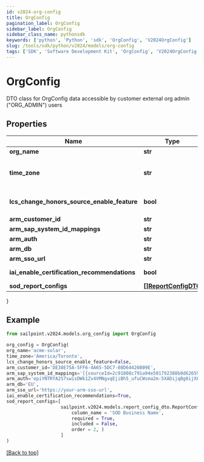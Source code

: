 ```yaml
---
id: v2024-org-config
title: OrgConfig
pagination_label: OrgConfig
sidebar_label: OrgConfig
sidebar_class_name: pythonsdk
keywords: ['python', 'Python', 'sdk', 'OrgConfig', 'V2024OrgConfig']
slug: /tools/sdk/python/v2024/models/org-config
tags: ['SDK', 'Software Development Kit', 'OrgConfig', 'V2024OrgConfig']
---
```


# OrgConfig

DTO class for OrgConfig data accessible by customer external org admin (\"ORG_ADMIN\") users

## Properties

| Name | Type | Description | Notes |
| --- | --- | --- | --- |
| **org_name** | **str** | The name of the org. | [optional] |
| **time_zone** | **str** | The selected time zone which is to be used for the org. This directly affects when scheduled tasks are executed. Valid options can be found at /beta/org-config/valid-time-zones | [optional] |
| **lcs_change_honors_source_enable_feature** | **bool** | Flag to determine whether the LCS_CHANGE_HONORS_SOURCE_ENABLE_FEATURE flag is enabled for the current org. | [optional] |
| **arm_customer_id** | **str** | ARM Customer ID | [optional] |
| **arm_sap_system_id_mappings** | **str** | A list of IDN::sourceId to ARM::systemId mappings. | [optional] |
| **arm_auth** | **str** | ARM authentication string | [optional] |
| **arm_db** | **str** | ARM database name | [optional] |
| **arm_sso_url** | **str** | ARM SSO URL | [optional] |
| **iai_enable_certification_recommendations** | **bool** | Flag to determine whether IAI Certification Recommendations are enabled for the current org | [optional] |
| **sod_report_configs** | [**[]ReportConfigDTO**](report-config-dto) |  | [optional] |

}

## Example

```python
from sailpoint.v2024.models.org_config import OrgConfig

org_config = OrgConfig(
org_name='acme-solar',
time_zone='America/Toronto',
lcs_change_honors_source_enable_feature=False,
arm_customer_id='DE38E75A-5FF6-4A65-5DC7-08D64426B09E',
arm_sap_system_id_mappings='[{sourceId=2c91808c791a94e501792388b0d62659, systemId=1556}, {sourceId=2_2c91808c791a94e501792388b0d62659, systemId=2_1556}, {sourceId=3_2c91808c791a94e501792388b0d62659, systemId=3_1556}]',
arm_auth='epiYNTRYA2S7swisDWk1Zv4VMNgvqEjiBh5_ufuCWsma2m-5XADijqBg0ijXLby5nS6lxZNXabhGnAPGeDGc4V3jQKrhwV-UHypRLs8ZLgOjiQNus9NimS0uPdKomRW6TFWqXyfnYd-znNgbbVuwUy9GyD9ebDVJSntPastxSx7UcyGuWBqfNZYpuxKRWe_7TVY60qL55jUqyz8N4XUbbdcxdbZ0uik6ut-Bv90MKTbZexBW_PR4qcgIkaEs4kIenLyBxnGziYo7AO0tJ8bGHO8FJRkibCpAQIt7PISLo7Gg_Xf9j10dKq2YDgy4pPTvz3fE2ZHYnXCXvXFSA-vVag==',
arm_db='EU',
arm_sso_url='https://your-arm-sso-url',
iai_enable_certification_recommendations=True,
sod_report_configs=[
                    sailpoint.v2024.models.report_config_dto.ReportConfigDTO(
                        column_name = 'SOD Business Name',
                        required = True,
                        included = False,
                        order = 2, )
                    ]
)

```

[[Back to top]](#)
